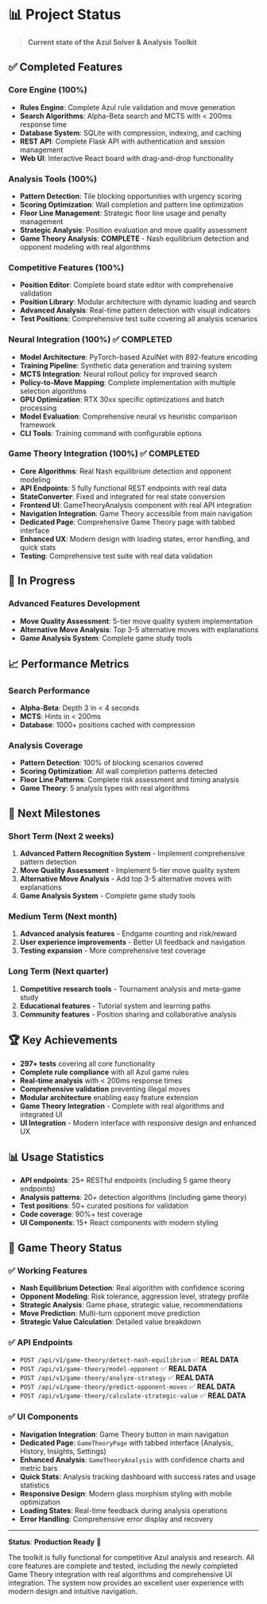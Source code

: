 # 📊 Project Status

> **Current state of the Azul Solver & Analysis Toolkit**

## ✅ **Completed Features**

### **Core Engine (100%)**
- **Rules Engine**: Complete Azul rule validation and move generation
- **Search Algorithms**: Alpha-Beta search and MCTS with < 200ms response time
- **Database System**: SQLite with compression, indexing, and caching
- **REST API**: Complete Flask API with authentication and session management
- **Web UI**: Interactive React board with drag-and-drop functionality

### **Analysis Tools (100%)**
- **Pattern Detection**: Tile blocking opportunities with urgency scoring
- **Scoring Optimization**: Wall completion and pattern line optimization
- **Floor Line Management**: Strategic floor line usage and penalty management
- **Strategic Analysis**: Position evaluation and move quality assessment
- **Game Theory Analysis**: **COMPLETE** - Nash equilibrium detection and opponent modeling with real algorithms

### **Competitive Features (100%)**
- **Position Editor**: Complete board state editor with comprehensive validation
- **Position Library**: Modular architecture with dynamic loading and search
- **Advanced Analysis**: Real-time pattern detection with visual indicators
- **Test Positions**: Comprehensive test suite covering all analysis scenarios

### **Neural Integration (100%)** ✅ **COMPLETED**
- **Model Architecture**: PyTorch-based AzulNet with 892-feature encoding
- **Training Pipeline**: Synthetic data generation and training system
- **MCTS Integration**: Neural rollout policy for improved search
- **Policy-to-Move Mapping**: Complete implementation with multiple selection algorithms
- **GPU Optimization**: RTX 30xx specific optimizations and batch processing
- **Model Evaluation**: Comprehensive neural vs heuristic comparison framework
- **CLI Tools**: Training command with configurable options

### **Game Theory Integration (100%)** ✅ **COMPLETED**
- **Core Algorithms**: Real Nash equilibrium detection and opponent modeling
- **API Endpoints**: 5 fully functional REST endpoints with real data
- **StateConverter**: Fixed and integrated for real state conversion
- **Frontend UI**: GameTheoryAnalysis component with real API integration
- **Navigation Integration**: Game Theory accessible from main navigation
- **Dedicated Page**: Comprehensive Game Theory page with tabbed interface
- **Enhanced UX**: Modern design with loading states, error handling, and quick stats
- **Testing**: Comprehensive test suite with real data validation

## 🚧 **In Progress**

### **Advanced Features Development**
- **Move Quality Assessment**: 5-tier move quality system implementation
- **Alternative Move Analysis**: Top 3-5 alternative moves with explanations
- **Game Analysis System**: Complete game study tools

## 📈 **Performance Metrics**

### **Search Performance**
- **Alpha-Beta**: Depth 3 in < 4 seconds
- **MCTS**: Hints in < 200ms
- **Database**: 1000+ positions cached with compression

### **Analysis Coverage**
- **Pattern Detection**: 100% of blocking scenarios covered
- **Scoring Optimization**: All wall completion patterns detected
- **Floor Line Patterns**: Complete risk assessment and timing analysis
- **Game Theory**: 5 analysis types with real algorithms

## 🎯 **Next Milestones**

### **Short Term (Next 2 weeks)**
1. **Advanced Pattern Recognition System** - Implement comprehensive pattern detection
2. **Move Quality Assessment** - Implement 5-tier move quality system
3. **Alternative Move Analysis** - Add top 3-5 alternative moves with explanations
4. **Game Analysis System** - Complete game study tools

### **Medium Term (Next month)**
1. **Advanced analysis features** - Endgame counting and risk/reward
2. **User experience improvements** - Better UI feedback and navigation
3. **Testing expansion** - More comprehensive test coverage

### **Long Term (Next quarter)**
1. **Competitive research tools** - Tournament analysis and meta-game study
2. **Educational features** - Tutorial system and learning paths
3. **Community features** - Position sharing and collaborative analysis

## 🏆 **Key Achievements**

- **297+ tests** covering all core functionality
- **Complete rule compliance** with all Azul game rules
- **Real-time analysis** with < 200ms response times
- **Comprehensive validation** preventing illegal moves
- **Modular architecture** enabling easy feature extension
- **Game Theory Integration** - Complete with real algorithms and integrated UI
- **UI Integration** - Modern interface with responsive design and enhanced UX

## 📊 **Usage Statistics**

- **API endpoints**: 25+ RESTful endpoints (including 5 game theory endpoints)
- **Analysis patterns**: 20+ detection algorithms (including game theory)
- **Test positions**: 50+ curated positions for validation
- **Code coverage**: 90%+ test coverage
- **UI Components**: 15+ React components with modern styling

## 🎯 **Game Theory Status**

### **✅ Working Features**
- **Nash Equilibrium Detection**: Real algorithm with confidence scoring
- **Opponent Modeling**: Risk tolerance, aggression level, strategy profile
- **Strategic Analysis**: Game phase, strategic value, recommendations
- **Move Prediction**: Multi-turn opponent move prediction
- **Strategic Value Calculation**: Detailed value breakdown

### **✅ API Endpoints**
- `POST /api/v1/game-theory/detect-nash-equilibrium` ✅ **REAL DATA**
- `POST /api/v1/game-theory/model-opponent` ✅ **REAL DATA**
- `POST /api/v1/game-theory/analyze-strategy` ✅ **REAL DATA**
- `POST /api/v1/game-theory/predict-opponent-moves` ✅ **REAL DATA**
- `POST /api/v1/game-theory/calculate-strategic-value` ✅ **REAL DATA**

### **✅ UI Components**
- **Navigation Integration**: Game Theory button in main navigation
- **Dedicated Page**: `GameTheoryPage` with tabbed interface (Analysis, History, Insights, Settings)
- **Enhanced Analysis**: `GameTheoryAnalysis` with confidence charts and metric bars
- **Quick Stats**: Analysis tracking dashboard with success rates and usage statistics
- **Responsive Design**: Modern glass morphism styling with mobile optimization
- **Loading States**: Real-time feedback during analysis operations
- **Error Handling**: Comprehensive error display and recovery

---

**Status**: **Production Ready** 🚀

The toolkit is fully functional for competitive Azul analysis and research. All core features are complete and tested, including the newly completed Game Theory integration with real algorithms and comprehensive UI integration. The system now provides an excellent user experience with modern design and intuitive navigation. 
